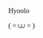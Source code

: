 <style>
  @font-face{
      font-family: Minecraft;
      src: url("https://github.com/IdreesInc/Minecraft-Font/blob/main/Minecraft.otf");
    }
  p{
    font-family: Minecraft;
  }
</style>

<p> Hyoolo</p>

( = ⩊ = )



<!--
**Hyoolo/Hyoolo** is a ✨ _special_ ✨ repository because its `README.md` (this file) appears on your GitHub profile.

Here are some ideas to get you started:

- 🔭 I’m currently working on ...
- 🌱 I’m currently learning ...
- 👯 I’m looking to collaborate on ...
- 🤔 I’m looking for help with ...
- 💬 Ask me about ...
- 📫 How to reach me: ...
- 😄 Pronouns: ...
- ⚡ Fun fact: ...
-->
